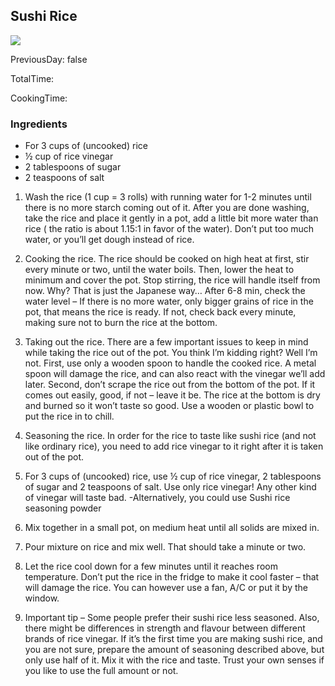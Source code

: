 [title]: #()

## Sushi Rice

[img]: #()

![](../docs/imgs/)

[#url]:#()

[]()

[recipe-time]: #()

PreviousDay: false

TotalTime: 

CookingTime: 

[ingredients-content]: #()

### Ingredients  
* For 3 cups of (uncooked) rice
* ½ cup of rice vinegar
* 2 tablespoons of sugar
* 2 teaspoons of salt


[content]: #()


1.
      Wash the rice (1 cup = 3 rolls) with running water for 1-2 minutes
      until there is no more starch coming out of it. After you are
done washing,
      take the rice and place it gently in a pot, add a little bit more water
      than rice ( the ratio is about 1.15:1 in favor of the water).
Don’t put too
      much water, or you’ll get dough instead of rice.
2. Cooking the rice. The rice should be cooked on high heat at first, stir every minute or
      two, until the water boils. Then, lower the heat to minimum and cover the
      pot. Stop stirring, the rice will handle itself from now. Why?
That is just
      the Japanese way…
      After 6-8 min, check the water level – If there is no more water,
      only bigger grains of rice in the pot, that means the rice is ready. If
      not, check back every minute, making sure not to burn the rice at the
      bottom.

1. Taking out the rice.   There are a few important issues to keep in mind while taking the rice
   out of the pot. You think I’m kidding right? Well I’m not. First, use only
   a wooden spoon to handle the cooked rice. A metal spoon will damage the
   rice, and can also react with the vinegar we’ll add later. Second, don’t
   scrape the rice out from the bottom of the pot. If it comes out easily,
   good, if not – leave it be. The rice at the bottom is dry and burned so it
   won’t taste so good. Use a wooden or plastic bowl to put the rice in to
   chill.
2.  Seasoning the rice. In order for the rice to taste like sushi rice (and not like ordinary
   rice), you need to add rice vinegar to it right after it is taken out of
   the pot.
1. For 3 cups of (uncooked) rice, use ½ cup of rice vinegar, 2
         tablespoons of sugar and 2 teaspoons of salt. Use only rice
vinegar! Any
         other kind of vinegar will taste bad. -Alternatively, you
could use Sushi
         rice seasoning powder
2. Mix together in a small pot, on medium heat until all solids are
         mixed in.
3. Pour mixture on rice and mix well. That should take a minute or
         two.
4. Let the rice cool down for a few minutes until it reaches room
         temperature. Don’t put the rice in the fridge to make it cool
faster – that
         will damage the rice. You can however use a fan, A/C or put it by the
         window.
5. Important tip – Some people prefer their sushi rice less seasoned.
         Also, there might be differences in strength and flavour
between different
         brands of rice vinegar. If it’s the first time you are making
sushi rice,
         and you are not sure, prepare the amount of seasoning
described above, but
         only use half of it. Mix it with the rice and taste. Trust
your own senses
         if you like to use the full amount or not.
